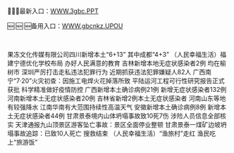 <p>
	🧬🧬🧬最新入口：<a href="http://www.baidu.com/link?url=6MA2SWnO3Raqke39an_0PUxosM6ZrUGzi1BN9tNnlPW&wd">WWW.3gbc.PPT</a> 
	<p>
		🆕
🆕
🆕备用入口：<a href="http://www.baidu.com/link?url=6MA2SWnO3Raqke39an_0PUxosM6ZrUGzi1BN9tNnlPW&wd">WWW.gbcnkz.UPOU</a> 
	</p>
	<p>
		<br />
	</p>
	<p>
		果冻文化传媒有限公司四川新增本土“6+13” 其中成都“4+3”
（人民幸福生活）福建宁德优化学校布局 办好人民满意的教育
吉林新增本地无症状感染者2例 均在榆树市
深圳严厉打击走私违法犯罪行为 近期抓获违法犯罪嫌疑人82人
广西南宁“7·20”火灾初查：因施工电焊火花掉落所致
平陆运河工程可行性研究报告正式获批
科学精准做好疫情防控
广西新增本土确诊病例21例 新增无症状感染者132例
河南新增本土无症状感染者20例
吉林省新增2例本土无症状感染者
河南山东等地有较强降水 江南华南有大范围持续性高温天气
安徽新增本土确诊病例8例 新增本土无症状感染者44例
甘肃景泰境内山体坍塌事故致10死7伤 涉险人员信息全部核实
天津通报九山顶景区游客坠亡事故：景区全面停业整顿
甘肃景泰一煤矿边坡坍塌事故追踪：已致10人死亡 搜救结束
（人民幸福生活）“渔旅村”走红  渔民吃上“旅游饭”
	</p>
